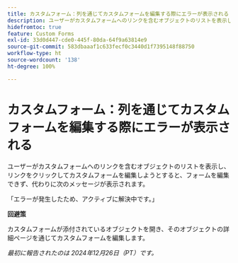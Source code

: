 ```yaml
---
title: カスタムフォーム：列を通じてカスタムフォームを編集する際にエラーが表示される
description: ユーザーがカスタムフォームへのリンクを含むオブジェクトのリストを表示し、リンクをクリックしてカスタムフォームを編集しようとすると、フォームを編集できず、エラーメッセージが表示されます。 回避策はあります
hidefromtoc: true
feature: Custom Forms
exl-id: 33d0d447-cde0-445f-80da-64f9a63814e9
source-git-commit: 583dbaaaf1c633fecf0c3440d1f7395148f88750
workflow-type: ht
source-wordcount: '138'
ht-degree: 100%

---
```


# カスタムフォーム：列を通じてカスタムフォームを編集する際にエラーが表示される

ユーザーがカスタムフォームへのリンクを含むオブジェクトのリストを表示し、リンクをクリックしてカスタムフォームを編集しようとすると、フォームを編集できず、代わりに次のメッセージが表示されます。

「エラーが発生したため、アクティブに解決中です。」

**回避策**

カスタムフォームが添付されているオブジェクトを開き、そのオブジェクトの詳細ページを通じてカスタムフォームを編集します。

_最初に報告されたのは 2024年12月26日（PT）です。_
